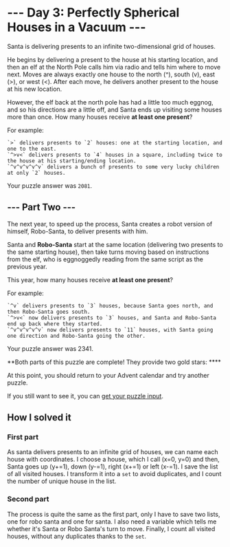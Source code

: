 # --- Day 3: Perfectly Spherical Houses in a Vacuum ---

Santa is delivering presents to an infinite two-dimensional grid of houses.

He begins by delivering a present to the house at his starting location, and then an elf at the North Pole calls him via radio and tells him where to move next. Moves are always exactly one house to the north (^), south (v), east (>), or west (<). After each move, he delivers another present to the house at his new location.

However, the elf back at the north pole has had a little too much eggnog, and so his directions are a little off, and Santa ends up visiting some houses more than once. How many houses receive **at least one present**?

For example:

    `>` delivers presents to `2` houses: one at the starting location, and one to the east.
    `^>v<` delivers presents to `4` houses in a square, including twice to the house at his starting/ending location.
    `^v^v^v^v^v` delivers a bunch of presents to some very lucky children at only `2` houses.

Your puzzle answer was `2081`.
## --- Part Two ---

The next year, to speed up the process, Santa creates a robot version of himself, Robo-Santa, to deliver presents with him.

Santa and **Robo-Santa** start at the same location (delivering two presents to the same starting house), then take turns moving based on instructions from the elf, who is eggnoggedly reading from the same script as the previous year.

This year, how many houses receive **at least one present**?

For example:

    `^v` delivers presents to `3` houses, because Santa goes north, and then Robo-Santa goes south.
    `^>v<` now delivers presents to `3` houses, and Santa and Robo-Santa end up back where they started.
    `^v^v^v^v^v` now delivers presents to `11` houses, with Santa going one direction and Robo-Santa going the other.

Your puzzle answer was 2341.

**Both parts of this puzzle are complete! They provide two gold stars: ****

At this point, you should return to your Advent calendar and try another puzzle.

If you still want to see it, you can [get your puzzle input](https://github.com/PetitPotiron/advent-of-code-2015/blob/main/src/day-3/input.txt).

## How I solved it
### First part
As santa delivers presents to an infinite grid of houses, we can name each house with coordinates. I choose a house, which I call (x=0, y=0) and then, Santa goes up (y+=1), down (y-=1), right (x+=1) or left (x-=1). I save the list of all visited houses. I transform it into a `set` to avoid duplicates, and I count the number of unique house in the list.
### Second part
The process is quite the same as the first part, only I have to save two lists, one for robo santa and one for santa. I also need a variable which tells me whether it's Santa or Robo Santa's turn to move.
Finally, I count all visited houses, without any duplicates thanks to the `set`.
